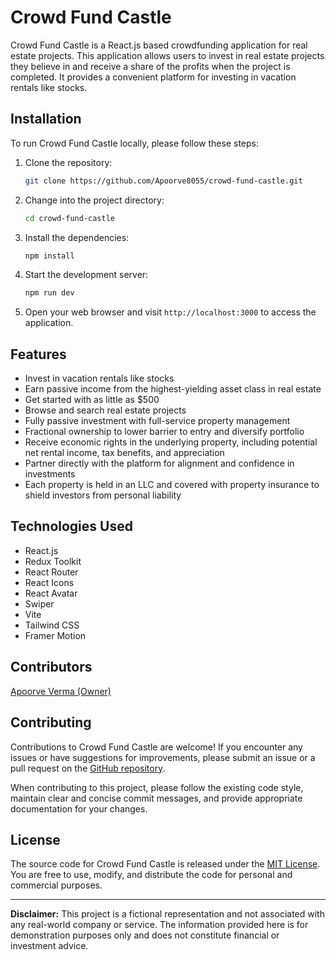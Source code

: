 # Crowd Fund Castle

Crowd Fund Castle is a React.js based crowdfunding application for real estate projects. This application allows users to invest in real estate projects they believe in and receive a share of the profits when the project is completed. It provides a convenient platform for investing in vacation rentals like stocks.

## Installation

To run Crowd Fund Castle locally, please follow these steps:

1. Clone the repository:

   ```bash
   git clone https://github.com/Apoorve8055/crowd-fund-castle.git
   ```

2. Change into the project directory:

   ```bash
   cd crowd-fund-castle
   ```

3. Install the dependencies:

   ```bash
   npm install
   ```

4. Start the development server:

   ```bash
   npm run dev
   ```

5. Open your web browser and visit `http://localhost:3000` to access the application.

## Features

- Invest in vacation rentals like stocks
- Earn passive income from the highest-yielding asset class in real estate
- Get started with as little as $500
- Browse and search real estate projects
- Fully passive investment with full-service property management
- Fractional ownership to lower barrier to entry and diversify portfolio
- Receive economic rights in the underlying property, including potential net rental income, tax benefits, and appreciation
- Partner directly with the platform for alignment and confidence in investments
- Each property is held in an LLC and covered with property insurance to shield investors from personal liability

## Technologies Used

- React.js
- Redux Toolkit
- React Router
- React Icons
- React Avatar
- Swiper
- Vite
- Tailwind CSS
- Framer Motion

## Contributors

[Apoorve Verma (Owner)](https://github.com/Apoorve8055)

## Contributing

Contributions to Crowd Fund Castle are welcome! If you encounter any issues or have suggestions for improvements, please submit an issue or a pull request on the [GitHub repository](https://github.com/Apoorve8055/crowd-fund-castle).

When contributing to this project, please follow the existing code style, maintain clear and concise commit messages, and provide appropriate documentation for your changes.

## License

The source code for Crowd Fund Castle is released under the [MIT License](LICENSE). You are free to use, modify, and distribute the code for personal and commercial purposes.

---

**Disclaimer:** This project is a fictional representation and not associated with any real-world company or service. The information provided here is for demonstration purposes only and does not constitute financial or investment advice.
